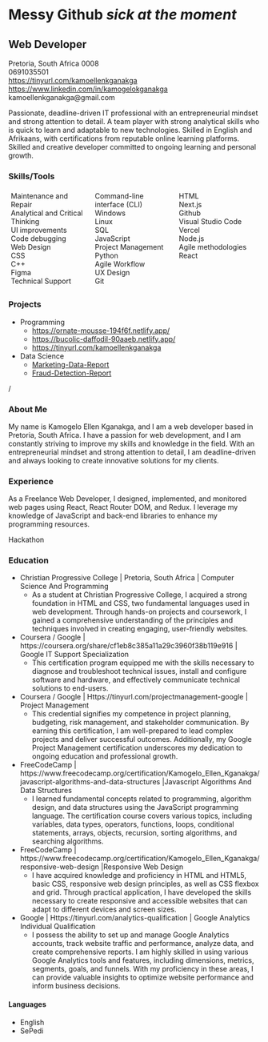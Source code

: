 <!-- HTML code for Kamogelo Ellen Kganakga's Readme.md -->
<!DOCTYPE html>
<html lang="en">

<head>
  <meta charset="UTF-8">
  <meta name="viewport" content="width=device-width, initial-scale=1.0">
  <link rel="stylesheet" href="styles.css">
    
</head>
<body>
  <h1>Messy Github <i>sick at the moment</i> </h1>
  <h2>Web Developer</h2>
  <p>Pretoria, South Africa 0008<br>
  0691035501<br>
  <a href="https://tinyurl.com/kamoellenkganakga">https://tinyurl.com/kamoellenkganakga</a><br>
  <a href="https://www.linkedin.com/in/kamogelokganakga">https://www.linkedin.com/in/kamogelokganakga</a><br>
  kamoellenkganakga@gmail.com</p>
  <p>Passionate, deadline-driven IT professional with an entrepreneurial mindset and strong attention to detail. A team player with strong analytical skills who is quick to learn and adaptable to new technologies. Skilled in English and Afrikaans, with certifications from reputable online learning platforms. Skilled and creative developer committed to ongoing learning and personal growth.</p>
  
   <h3>Skills/Tools</h3>
<div style="display: flex; flex-wrap: wrap;">
  <div style="flex: 1; padding: 5px;">
    Maintenance and Repair<br>
    Analytical and Critical Thinking<br>
    UI improvements<br>
    Code debugging<br>
    Web Design<br>
    CSS<br>
    C++<br>
    Figma<br>
    Technical Support<br>
  </div>
  <div style="flex: 1; padding: 5px;">
    Command-line interface (CLI)<br>
    Windows<br>
    Linux<br>
    SQL<br>
    JavaScript<br>
    Project Management<br>
    Python<br>
    Agile Workflow<br>
    UX Design<br>
    Git<br>
  </div>
  <div style="flex: 1; padding: 5px;">
    HTML<br>
    Next.js<br>
    Github<br>
    Visual Studio Code<br>
    Vercel<br>
    Node.js<br>
    Agile methodologies<br>
    React<br>
  </div>
</div> 
  <h3>Projects</h3>
<ul>
  <li>Programming
    <ul>
      <li><a href="https://ornate-mousse-194f6f.netlify.app/">https://ornate-mousse-194f6f.netlify.app/</a></li>
      <li><a href="https://bucolic-daffodil-90aaeb.netlify.app/">https://bucolic-daffodil-90aaeb.netlify.app/</a></li>
      <li><a href="https://tinyurl.com/kamoellenkganakga">https://tinyurl.com/kamoellenkganakga</a></li>
    </ul>
  </li>
  <li>Data Science
    <ul>
      <li><a href="https://github.com/KamoEllen/Marketing-Data-Report">Marketing-Data-Report</a></li>
      <li><a href="https://github.com/KamoEllen/Fraud-Detection-Report">Fraud-Detection-Report</a></li>
    </ul>
  </li>
</ul>

  /
  <h3>About Me</h3>
<p>
  My name is Kamogelo Ellen Kganakga, and I am a web developer based in Pretoria, South Africa. I have a passion for web development, and I am constantly striving to improve my skills and knowledge in the field. With an entrepreneurial mindset and strong attention to detail, I am deadline-driven and always looking to create innovative solutions for my clients.
</p>

<h3>Experience</h3>
<p>
  As a Freelance Web Developer, I designed, implemented, and monitored web pages using React, React Router DOM, and Redux. I leverage my knowledge of JavaScript and back-end libraries to enhance my programming resources.
</p>
<p>
  Hackathon
</p>
<h3>Education</h3>
<ul>
  <li>Christian Progressive College | Pretoria, South Africa | Computer Science And Programming
    <ul>
      <li>As a student at Christian Progressive College, I acquired a strong foundation in HTML and CSS, two fundamental languages used in web development. Through hands-on projects and coursework, I gained a comprehensive understanding of the principles and techniques involved in creating engaging, user-friendly websites.</li>
    </ul>
  </li>
  <li>Coursera / Google | https://coursera.org/share/cf1eb8c385a11a29c3960f38b119e916 | Google IT Support Specialization
    <ul>
      <li>This certification program equipped me with the skills necessary to diagnose and troubleshoot technical issues, install and configure software and hardware, and effectively communicate technical solutions to end-users.</li>
    </ul>
  </li>
  <li>Coursera / Google | Https://tinyurl.com/projectmanagement-google | Project Management
    <ul>
      <li>This credential signifies my competence in project planning, budgeting, risk management, and stakeholder communication. By earning this certification, I am well-prepared to lead complex projects and deliver successful outcomes. Additionally, my Google Project Management certification underscores my dedication to ongoing education and professional growth.</li>
    </ul>
  </li>
  <li>FreeCodeCamp | https://www.freecodecamp.org/certification/Kamogelo_Ellen_Kganakga/javascript-algorithms-and-data-structures  |Javascript Algorithms And Data Structures
    <ul>
      <li>I learned fundamental concepts related to programming, algorithm design, and data structures using the JavaScript programming language. The certification course covers various topics, including variables, data types, operators, functions, loops, conditional statements, arrays, objects, recursion, sorting algorithms, and searching algorithms.</li>
    </ul>
  </li>
  <li>FreeCodeCamp | https://www.freecodecamp.org/certification/Kamogelo_Ellen_Kganakga/responsive-web-design |Responsive Web Design
    <ul>
      <li>I have acquired knowledge and proficiency in HTML and HTML5, basic CSS, responsive web design principles, as well as CSS flexbox and grid. Through practical application, I have developed the skills necessary to create responsive and accessible websites that can adapt to different devices and screen sizes.</li>
    </ul>
  </li>
  <li>Google | Https://tinyurl.com/analytics-qualification | Google Analytics Individual Qualification
    <ul>
      <li>I possess the ability to set up and manage Google Analytics accounts, track website traffic and performance, analyze data, and create comprehensive reports. I am highly skilled in using various Google Analytics tools and features, including dimensions, metrics, segments, goals, and funnels. With my proficiency in these areas, I can provide valuable insights to optimize website performance and inform business decisions.</li>
    </ul>
  </li>
</ul>
<h4>Languages</h4>
<ul>
<li>English</li>
<li>SePedi</li>
</ul>
</div>
</body>
</html>
